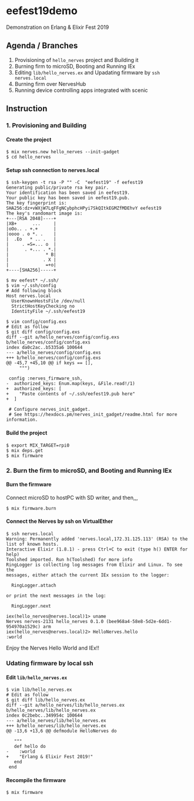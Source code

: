 # eefest19demo
Demonstration on Erlang &amp; Elixir Fest 2019

## Agenda / Branches

1. Provisioning of `hello_nerves` project and Building it
1. Burning firm to microSD, Booting and Running IEx
1. Editing `lib/hello_nerves.ex` and Upadating firmware by `ssh nerves.local`
1. Burning firm over NervesHub
1. Running device controlling apps integrated with scenic

## Instruction

### 1. Provisioning and Building

#### Create the project

```
$ mix nerves.new hello_nerves --init-gadget
$ cd hello_nerves
```

#### Setup ssh connection to nerves.local

```
$ ssh-keygen -t rsa -P "" -C  "eefest19" -f eefest19
Generating public/private rsa key pair.
Your identification has been saved in eefest19.
Your public key has been saved in eefest19.pub.
The key fingerprint is:
SHA256:dz+vWXjW7LqFFgNCybphcHPyi7SkQItkEGMZfMDEhvY eefest19
The key's randomart image is:
+---[RSA 2048]----+
|XB+      ...     |
|oOo.. . +.+      |
|oooo . o *. .    |
|  .Eo   * .. .   |
|     . =S=... o  |
|      . +... . *.|
|              * B|
|             . X |
|              =+o|
+----[SHA256]-----+

$ mv eefest* ~/.ssh/
$ vim ~/.ssh/config
# Add following block
Host nerves.local
  UserKnownHostsFile /dev/null
  StrictHostKeyChecking no
  IdentityFile ~/.ssh/eefest19

$ vim config/config.exs
# Edit as follow
$ git diff config/config.exs
diff --git a/hello_nerves/config/config.exs b/hello_nerves/config/config.exs
index da0c2ac..b5335a6 100644
--- a/hello_nerves/config/config.exs
+++ b/hello_nerves/config/config.exs
@@ -45,7 +45,10 @@ if keys == [],
     """)
 
 config :nerves_firmware_ssh,
-  authorized_keys: Enum.map(keys, &File.read!/1)
+  authorized_keys: [
+    "Paste contents of ~/.ssh/eefest19.pub here"
+  ]
 
 # Configure nerves_init_gadget.
 # See https://hexdocs.pm/nerves_init_gadget/readme.html for more information.

```

#### Build the project

```
$ export MIX_TARGET=rpi0
$ mix deps.get
$ mix firmware
```

### 2. Burn the firm to microSD, and Booting and Running IEx

#### Burn the firmware

Connect microSD to hostPC with SD writer, and then,,,

```
$ mix firmware.burn
```

#### Connect the Nerves by ssh on VirtualEther

```
$ ssh nerves.local 
Warning: Permanently added 'nerves.local,172.31.125.113' (RSA) to the list of known hosts.
Interactive Elixir (1.8.1) - press Ctrl+C to exit (type h() ENTER for help)
Toolshed imported. Run h(Toolshed) for more info
RingLogger is collecting log messages from Elixir and Linux. To see the
messages, either attach the current IEx session to the logger:

  RingLogger.attach

or print the next messages in the log:

  RingLogger.next

iex(hello_nerves@nerves.local)1> uname 
Nerves nerves-2131 hello_nerves 0.1.0 (bee968a4-58e8-5d2e-6dd1-954970a1529c) arm
iex(hello_nerves@nerves.local)2> HelloNerves.hello
:world
```

Enjoy the Nerves Hello World and IEx!!

### Udating firmware by local ssh

#### Edit `lib/hello_nerves.ex`

```
$ vim lib/hello_nerves.ex
# Edit as follow
$ git diff lib/hello_nerves.ex 
diff --git a/hello_nerves/lib/hello_nerves.ex b/hello_nerves/lib/hello_nerves.ex
index 0c2bebc..349954c 100644
--- a/hello_nerves/lib/hello_nerves.ex
+++ b/hello_nerves/lib/hello_nerves.ex
@@ -13,6 +13,6 @@ defmodule HelloNerves do
 
   """
   def hello do
-    :world
+    "Erlang & Elixir Fest 2019!"
   end
 end
```

#### Recompile the firmware

````
$ mix firmware

````


